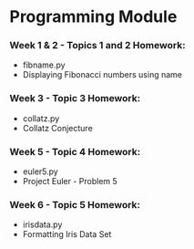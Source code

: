 # Programming Module

### Week 1 & 2 - Topics 1 and 2 Homework: 
- fibname.py
- Displaying Fibonacci numbers using name  


### Week 3 - Topic 3 Homework: 
- collatz.py
- Collatz Conjecture 

### Week 5 - Topic 4 Homework:
- euler5.py 
- Project Euler - Problem 5

### Week 6 - Topic 5 Homework:
- irisdata.py
- Formatting Iris Data Set 
